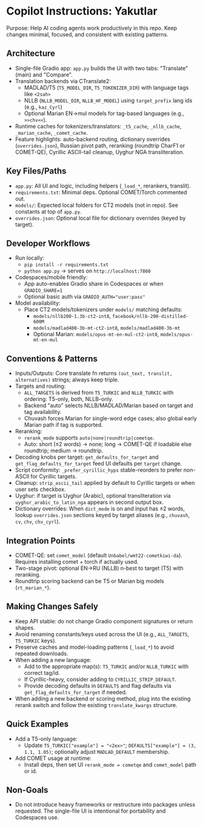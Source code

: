 # Copilot Instructions: Yakutlar

Purpose: Help AI coding agents work productively in this repo. Keep changes minimal, focused, and consistent with existing patterns.

## Architecture
- Single-file Gradio app: `app.py` builds the UI with two tabs: "Translate" (main) and "Compare".
- Translation backends via CTranslate2:
  - MADLAD/T5 (`T5_MODEL_DIR`, `T5_TOKENIZER_DIR`) with language tags like `<2sah>`
  - NLLB (`NLLB_MODEL_DIR`, `NLLB_HF_MODEL`) using `target_prefix` lang ids (e.g., `kaz_Cyrl`)
  - Optional Marian EN→mul models for tag-based languages (e.g., `>>chv<<`).
- Runtime caches for tokenizers/translators: `_t5_cache`, `_nllb_cache`, `_marian_cache`, `_comet_cache`.
- Feature highlights: auto-backend routing, dictionary overrides (`overrides.json`), Russian pivot path, reranking (roundtrip CharF1 or COMET-QE), Cyrillic ASCII-tail cleanup, Uyghur NGA transliteration.

## Key Files/Paths
- `app.py`: All UI and logic, including helpers (`_load_*`, rerankers, translit).
- `requirements.txt`: Minimal deps. Optional COMET/Torch commented out.
- `models/`: Expected local folders for CT2 models (not in repo). See constants at top of `app.py`.
- `overrides.json`: Optional local file for dictionary overrides (keyed by target).

## Developer Workflows
- Run locally:
  - `pip install -r requirements.txt`
  - `python app.py` → serves on `http://localhost:7860`
- Codespaces/mobile friendly:
  - App auto-enables Gradio share in Codespaces or when `GRADIO_SHARE=1`
  - Optional basic auth via `GRADIO_AUTH="user:pass"`
- Model availability:
  - Place CT2 models/tokenizers under `models/` matching defaults:
    - `models/nllb200-1.3b-ct2-int8`, `facebook/nllb-200-distilled-600M`
    - `models/madlad400-3b-mt-ct2-int8`, `models/madlad400-3b-mt`
    - Optional Marian: `models/opus-mt-en-mul-ct2-int8`, `models/opus-mt-en-mul`

## Conventions & Patterns
- Inputs/Outputs: Core translate fn returns `(out_text, translit, alternatives)` strings; always keep triple.
- Targets and routing:
  - `ALL_TARGETS` is derived from `T5_TURKIC` and `NLLB_TURKIC` with ordering: T5-only, both, NLLB-only.
  - Backend "auto" selects NLLB/MADLAD/Marian based on target and tag availability.
  - Chuvash forces Marian for single-word edge cases; also global early Marian path if tag is supported.
- Reranking:
  - `rerank_mode` supports `auto|none|roundtrip|cometqe`.
  - Auto: short (≤2 words) → none; long → COMET-QE if loadable else roundtrip; medium → roundtrip.
- Decoding knobs per target: `get_defaults_for_target` and `get_flag_defaults_for_target` feed UI defaults per `target` change.
- Script conformity: `_prefer_cyrillic_hyps` stable-reorders to prefer non-ASCII for Cyrillic targets.
- Cleanup: `strip_ascii_tail` applied by default to Cyrillic targets or when user sets checkbox.
- Uyghur: if target is Uyghur (Arabic), optional transliteration via `uyghur_arabic_to_latin_nga` appears in second output box.
- Dictionary overrides: When `dict_mode` is on and input has ≤2 words, lookup `overrides.json` sections keyed by target aliases (e.g., `chuvash`, `cv`, `chv`, `chv_cyrl`).

## Integration Points
- COMET-QE: set `comet_model` (default `Unbabel/wmt22-cometkiwi-da`). Requires installing comet + torch if actually used.
- Two-stage pivot: optional EN→RU (NLLB) n-best to target (T5) with reranking.
- Roundtrip scoring backend can be T5 or Marian big models (`rt_marian_*`).

## Making Changes Safely
- Keep API stable: do not change Gradio component signatures or return shapes.
- Avoid renaming constants/keys used across the UI (e.g., `ALL_TARGETS`, `T5_TURKIC` keys).
- Preserve caches and model-loading patterns (`_load_*`) to avoid repeated downloads.
- When adding a new language:
  - Add to the appropriate map(s): `T5_TURKIC` and/or `NLLB_TURKIC` with correct tag/id.
  - If Cyrillic-heavy, consider adding to `CYRILLIC_STRIP_DEFAULT`.
  - Provide decoding defaults in `DEFAULTS` and flag defaults via `get_flag_defaults_for_target` if needed.
- When adding a new backend or scoring method, plug into the existing rerank switch and follow the existing `translate_kwargs` structure.

## Quick Examples
- Add a T5-only language:
  - Update `T5_TURKIC["example"] = "<2ex>"`; `DEFAULTS["example"] = (3, 1.1, 1.05)`; optionally adjust `MADLAD_DEFAULT` membership.
- Add COMET usage at runtime:
  - Install deps, then set UI `rerank_mode = cometqe` and `comet_model` path or id.

## Non-Goals
- Do not introduce heavy frameworks or restructure into packages unless requested. The single-file UI is intentional for portability and Codespaces use.
